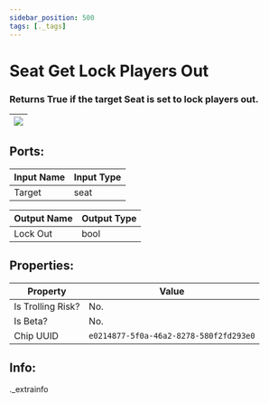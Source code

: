 ```yaml
---
sidebar_position: 500
tags: [._tags]
---
```


# Seat Get Lock Players Out


### Returns True if the target Seat is set to lock players out.

| ![](https://images-ext-2.discordapp.net/external/MPmIaQzlEPmgGWlgi-WxBBXt0Bjv_zWPkg1y1f_sy3s/https/www.recroomcircuits.com/image/circuit/absolute-value?width=206&height=108) |
|-----|

## Ports:

| Input Name | Input Type |
|-----------|-----------|
| Target | seat |

| Output Name | Output Type |
|-----------|-----------|
| Lock Out | bool |

## Properties:

| Property  | Value |
|-------------------|-----------|
| Is Trolling Risk? | No. |
| Is Beta? | No. |
| Chip UUID | `e0214877-5f0a-46a2-8278-580f2fd293e0` |

## Info:
._extrainfo